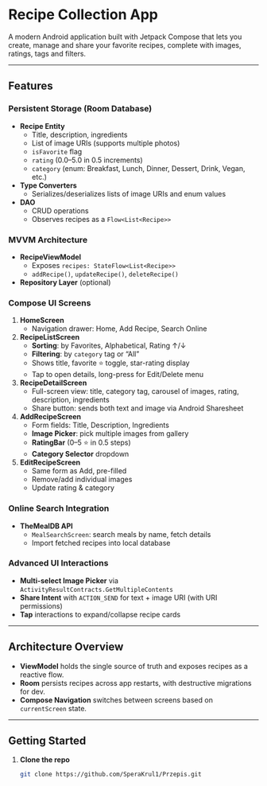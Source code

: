 # Recipe Collection App

A modern Android application built with Jetpack Compose that lets you create, manage and share your favorite recipes, complete with images, ratings, tags and filters.

---

## Features

### Persistent Storage (Room Database)
- **Recipe Entity**  
  - Title, description, ingredients  
  - List of image URIs (supports multiple photos)  
  - `isFavorite` flag  
  - `rating` (0.0–5.0 in 0.5 increments)  
  - `category` (enum: Breakfast, Lunch, Dinner, Dessert, Drink, Vegan, etc.)  
- **Type Converters**  
  - Serializes/deserializes lists of image URIs and enum values  
- **DAO**  
  - CRUD operations  
  - Observes recipes as a `Flow<List<Recipe>>`  

### MVVM Architecture
- **RecipeViewModel**  
  - Exposes `recipes: StateFlow<List<Recipe>>`  
  - `addRecipe()`, `updateRecipe()`, `deleteRecipe()`  
- **Repository Layer** (optional)  

### Compose UI Screens
1. **HomeScreen**  
   - Navigation drawer: Home, Add Recipe, Search Online  
2. **RecipeListScreen**  
   - **Sorting**: by Favorites, Alphabetical, Rating ↑/↓  
   - **Filtering**: by `category` tag or “All”  
   - Shows title, favorite ⭐ toggle, star-rating display  
   - Tap to open details, long-press for Edit/Delete menu  
3. **RecipeDetailScreen**  
   - Full-screen view: title, category tag, carousel of images, rating, description, ingredients  
   - Share button: sends both text and image via Android Sharesheet  
4. **AddRecipeScreen**  
   - Form fields: Title, Description, Ingredients  
   - **Image Picker**: pick multiple images from gallery  
   - **RatingBar** (0–5 ⭐ in 0.5 steps)  
   - **Category Selector** dropdown  
5. **EditRecipeScreen**  
   - Same form as Add, pre-filled  
   - Remove/add individual images  
   - Update rating & category  

### Online Search Integration
- **TheMealDB API**  
  - `MealSearchScreen`: search meals by name, fetch details  
  - Import fetched recipes into local database  

### Advanced UI Interactions
- **Multi-select Image Picker** via `ActivityResultContracts.GetMultipleContents`  
- **Share Intent** with `ACTION_SEND` for text + image URI (with URI permissions)  
- **Tap** interactions to expand/collapse recipe cards  

---

## Architecture Overview


- **ViewModel** holds the single source of truth and exposes recipes as a reactive flow.  
- **Room** persists recipes across app restarts, with destructive migrations for dev.  
- **Compose Navigation** switches between screens based on `currentScreen` state.  

---

## Getting Started

1. **Clone the repo**  
   ```bash
   git clone https://github.com/SperaKrul1/Przepis.git
   
